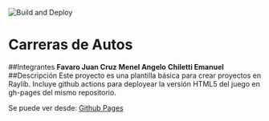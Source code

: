 ![Build and Deploy][badge]
# Carreras de Autos
##Integrantes
**Favaro Juan Cruz**
**Menel Angelo**
**Chiletti Emanuel**
##Descripción
Este proyecto es una plantilla básica para crear proyectos en Raylib. Incluye github actions
para deployear la versión HTML5 del juego en gh-pages del mismo repositorio.

Se puede ver desde: [Github Pages][gh-pages]

[gh-pages]:https://ucc-arquitecturasoftwarei.github.io/primer-parcial-favaro-menel/
[badge]:https://github.com/UCC-ArquitecturaSoftwareI/primer-parcial-favaro-menel/workflows/Build%20and%20Deploy/badge.svg